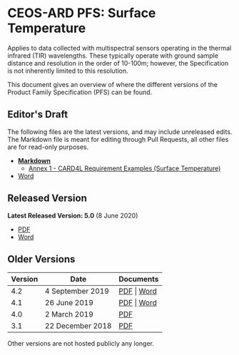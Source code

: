 # CEOS-ARD PFS: Surface Temperature

Applies to data collected with multispectral sensors operating in the thermal infrared (TIR) wavelengths. These typically operate with ground sample distance and resolution in the order of 10-100m; however, the Specification is not inherently limited to this resolution.

This document gives an overview of where the different versions of the Product Family Specification (PFS) can be found.

## Editor's Draft

The following files are the latest versions, and may include unreleased edits.
The Markdown file is meant for editing through Pull Requests, all other files are for read-only purposes.

- [**Markdown**](PFS.md)
  - [Annex 1 - CARD4L Requirement Examples (Surface Temperature)](annex-1-card4l-requirement-examples.md)
- [Word](https://ceos-org.github.io/ceos-ard/CEOS-ARD_PFS_Surface-Temperature_latest.docx)

## Released Version

**Latest Released Version: 5.0** (8 June 2020)

- [PDF](https://ceos.org/ard/files/PFS/ST/v5.0/CARD4L_Product_Family_Specification_Surface_Temperature-v5.0.pdf)
- [Word](https://ceos.org/ard/files/PFS/ST/v5.0/CARD4L_Product_Family_Specification_Surface_Temperature-v5.0.docx)

## Older Versions

| Version | Date             | Documents                                                    |
| ------- | ---------------- | ------------------------------------------------------------ |
| 4.2     | 4 September 2019 | [PDF](https://ceos.org/ard/files/PFS/old%20versions/v4.2/CARD4L_Product_Family_Specification-Land_Surface_Temperature-v4.2.pdf) \| [Word](https://ceos.org/ard/files/PFS/old%20versions/v4.2/CARD4L_Product_Family_Specification-Land_Surface_Temperature-v4.2.docx) |
| 4.1     | 26 June 2019     | [PDF](https://ceos.org/ard/files/PFS/old%20versions/v4.1/CARD4L_Product_Family_Specification-Land_Surface_Temperature-v4.1.pdf) \| [Word](https://ceos.org/ard/files/PFS/old%20versions/v4.1/CARD4L_Product_Family_Specification-Land_Surface_Temperature-v4.1.docx) |
| 4.0     | 2 March 2019     | [PDF](https://ceos.org/ard/files/PFS/old%20versions/v4.0/CARD4L_Product_Specification_Land_Surface_Temperature_v4.0.pdf) |
| 3.1     | 22 December 2018 | [PDF](https://ceos.org/ard/files/PFS/old%20versions/v3.x/CARD4L_Product_Specification-Surface_Temperature-v3.1.pdf) |

Other versions are not hosted publicly any longer.

